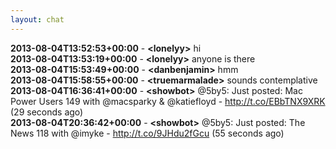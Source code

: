 ```yaml
---
layout: chat
---
```

**2013-08-04T13:52:53+00:00** - **&lt;lonelyy&gt;** hi  
**2013-08-04T13:53:19+00:00** - **&lt;lonelyy&gt;** anyone is there  
**2013-08-04T15:53:49+00:00** - **&lt;danbenjamin&gt;** hmm  
**2013-08-04T15:58:55+00:00** - **&lt;truemarmalade&gt;** sounds contemplative  
**2013-08-04T16:36:41+00:00** - **&lt;showbot&gt;** @5by5: Just posted: Mac Power Users 149 with @macsparky &amp; @katiefloyd - http://t.co/EBbTNX9XRK (29 seconds ago)  
**2013-08-04T20:36:42+00:00** - **&lt;showbot&gt;** @5by5: Just posted: The News 118 with @imyke - http://t.co/9JHdu2fGcu (55 seconds ago)  
